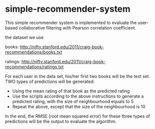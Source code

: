 simple-recommender-system
=========================

This simple recommender system is implemented to evaluate the 
user-based collaborative filtering with Pearson correlation coefficient.

the dataset we use

books: http://nifty.stanford.edu/2011/craig-book-recommendations/books.txt

ratings: http://nifty.stanford.edu/2011/craig-book-recommendations/ratings.txt

For each user in the data set, his/her first two books will be the test set. TWO types of predictions will be generated:

* Using the mean rating of that book as the predicted rating
* Use the scripts according to the above instructions to generate a predicted
rating, with the size of neighbourhood equals to 5
* Repeat the above, except that the size of the neighbourhood is 10

In the end, the RMSE (root mean squared error) for these three types of predictions will be the output to evaluate the algorithm.
